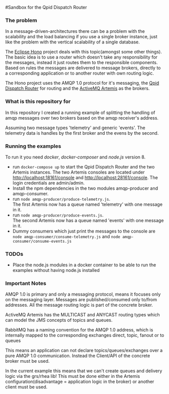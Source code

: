 #Sandbox for the Qpid Dispatch Router

### The problem
In a message-driven-architectures there can be a problem with the scalability and the load balancing 
if you use a single broker instance, just like the problem with the vertical scalability of a single database.

The [Eclipse Hono](https://www.eclipse.org/hono/) project deals with this topic(amongst some other things). 
The basic idea is to use a router which doesn't take any responsibility for the messages, 
instead it just routes them to the responsible components.  
Based on rules the messages are delivered to message brokers, directly to a corresponding application 
or to another router with own routing logic.

The Hono project uses the AMQP 1.0 protocol for it's messaging, 
the [Qpid Dispatch Router](https://qpid.apache.org/components/dispatch-router/index.html) for routing
and the [ActiveMQ Artemis](https://activemq.apache.org/artemis/) as the brokers.

### What is this repository for
In this repository I created a running example of splitting the handling of amqp messages over two brokers
based on the amqp receiver's address.

Assuming two message types 'telemetry' and generic 'events'. 
The telemetry data is handles by the first broker and the evens by the second.

### Running the examples
To run it you need *docker*, *docker-composer* and *node.js* version 8.

* run ```docker-compose up``` to start the Qpid Dispatch Router and the two Artemis instances. 
The two Artemis consoles are located under <http://localhost:18161/console> and <http://localhost:28161/console>.
The login credentials are admin/admin.
* Install the npm dependencies in the two modules amqp-producer and amqp-consumer.
* run ```node amqp-producer/produce-telemetry.js```.  
The first Artemis now has a queue named 'telemetry' with one message in it.
* run ```node amqp-producer/produce-events.js```.  
The second Artemis now has a queue named 'events' with one message in it.
* Dummy consumers which just print the messages to the console are ```node amqp-consumer/consume-telemetry.js``` and ```node amqp-consumer/consume-events.js```

### TODOs
* Place the node.js modules in a docker container to be able to run the examples without having node.js installed

### Important Notes
AMQP 1.0 is primary and only a messaging protocol, means it focuses only on the messaging layer. 
Messages are published/consumed only to/from addresses. All the message routing logic is part of the concrete broker.

ActiveMQ Artemis has the MULTICAST and ANYCAST routing types which can model the JMS concepts of topics and queues.

RabbitMQ has a naming convention for the AMQP 1.0 address, which is internally mapped to the corresponding exchanges direct, topic, fanout or to queues

This means an application can not declare topics/queues/exchanges over a pure AMQP 1.0 communication. 
Instead the Client/API of the concrete broker must be used. 

In the current example this means that we can't create queues and delivery logic via the grs/rhea lib!
This must be done either in the Artemis configuration(disadvantage = application logic in the broker) or another client must be used. 
